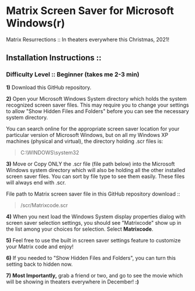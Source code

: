 # Matrix Screen Saver for Microsoft Windows(r) 
Matrix Resurrections :: In theaters everywhere this Christmas, 2021!

## Installation Instructions ::
### Difficulty Level :: Beginner (takes me 2-3 min)

**1)** Download this GitHub repository.

**2)** Open your Microsoft Windows System directory which holds the system recognized screen saver files. This may require you to change your settings to allow "Show Hidden Files and Folders" before you can see the necessary system directory. 

You can search online for the appropriate screen saver location for your particular version of Microsoft Windows, but on all my Windows XP machines (physical and virtual), the directory holding .scr files is: 
> C:\WINDOWS\system32

**3)** Move or Copy ONLY the .scr file (file path below) into the Microsoft Windows system directory which will also be holding all the other installed screen saver files. You can sort by file type to see them easily. These files will always end with .scr.

File path to Matrix screen saver file in this GitHub repository download ::
> /scr/Matrixcode.scr

**4)** When you next load the Windows System display properties dialog with screen saver selection settings, you should see "Matrixcode" show up in the list among your choices for selection. Select **Matrixcode**.

**5)** Feel free to use the built in screen saver settings feature to customize your Matrix code and enjoy!

**6)** If you needed to "Show Hidden Files and Folders", you can turn this setting back to hidden now.

**7)** **Most Importantly,** grab a friend or two, and go to see the movie which will be showing in theaters everywhere in December!  **:)**
